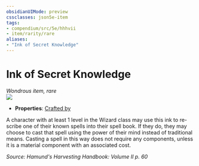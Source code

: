```yaml
---
obsidianUIMode: preview
cssclasses: json5e-item
tags:
- compendium/src/5e/hhhvii
- item/rarity/rare
aliases: 
- "Ink of Secret Knowledge"
---
```

# Ink of Secret Knowledge
*Wondrous item, rare*  
![](https://raw.githubusercontent.com/TheGiddyLimit/homebrew/master/_img/HHH/HHHVII/InkofSecretKnowledge.webp#right)  

- **Properties**: [Crafted by](/compendium/rules/item-properties.md#Crafted%20by)

A character with at least 1 level in the Wizard class may use this ink to re-scribe one of their known spells into their spell book. If they do, they may choose to cast that spell using the power of their mind instead of traditional means. Casting a spell in this way does not require any components, unless it is a material component with an associated cost.

*Source: Hamund's Harvesting Handbook: Volume II p. 60*